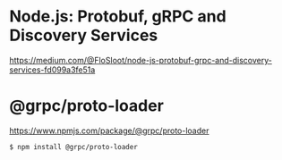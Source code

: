 # Node.js: Protobuf, gRPC and Discovery Services #

https://medium.com/@FloSloot/node-js-protobuf-grpc-and-discovery-services-fd099a3fe51a


# @grpc/proto-loader #

https://www.npmjs.com/package/@grpc/proto-loader

```shell
$ npm install @grpc/proto-loader
```

